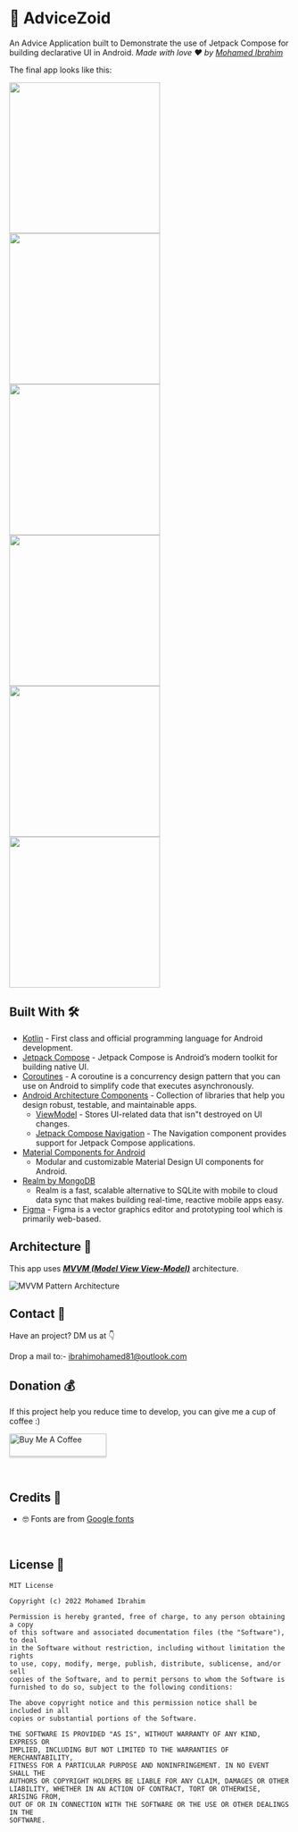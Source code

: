# 🔖 AdviceZoid
An Advice Application built to Demonstrate the use of Jetpack Compose for building declarative UI in
Android. *Made with love ❤️ by [Mohamed Ibrahim](https://github.com/moemaair)*

The final app looks like this:

<img src="screenshoots/final_gif_.gif" width="270"/>  <img src="screenshoots/homescreen.png" width="270"/>  <img src="screenshoots/favscreen.png" width="270"/>  <img src="screenshoots/settingScreen.png" width="270"/>  <img src="screenshoots/aboutusScreen.png" width="270"/>   <img src="screenshoots/auto_dark_light_mode.gif" width="270"/> 

## Built With 🛠

- [Kotlin](https://kotlinlang.org/) - First class and official programming language for Android
  development.
- [Jetpack Compose](https://developer.android.com/jetpack/compose) - Jetpack Compose is Android’s
  modern toolkit for building native UI.
- [Coroutines](https://kotlinlang.org/docs/reference/coroutines-overview.html) - A coroutine is a
  concurrency design pattern that you can use on Android to simplify code that executes
  asynchronously.
- [Android Architecture Components](https://developer.android.com/topic/libraries/architecture) -
  Collection of libraries that help you design robust, testable, and maintainable apps.
    - [ViewModel](https://developer.android.com/topic/libraries/architecture/viewmodel) - Stores
      UI-related data that isn"t destroyed on UI changes.
    - [Jetpack Compose Navigation](https://developer.android.com/jetpack/compose/navigation) - The
      Navigation component provides support for Jetpack Compose applications.
- [Material Components for Android](https://github.com/material-components/material-components-android)
    - Modular and customizable Material Design UI components for Android.
- [Realm by MongoDB](https://realm.io/)
    - Realm is a fast, scalable alternative to SQLite with mobile to cloud data sync that makes building real-time, reactive mobile apps easy.
- [Figma](https://figma.com/) - Figma is a vector graphics editor and prototyping tool which is
  primarily web-based.

## Architecture 🗼

This app uses [***MVVM (Model View
View-Model)***](https://developer.android.com/jetpack/docs/guide#recommended-app-arch) architecture.

![MVVM Pattern Architecture](mvvm_pattern_image.png)

## Contact 📩

Have an project? DM us at 👇

Drop a mail to:- ibrahimohamed81@outlook.com

## Donation 💰

If this project help you reduce time to develop, you can give me a cup of coffee :)

<a href="https://www.buymeacoffee.com/mohamedIbrahim8" target="_blank"><img src="https://www.buymeacoffee.com/assets/img/custom_images/yellow_img.png" alt="Buy Me A Coffee" style="height: 41px !important;width: 174px !important;box-shadow: 0px 3px 2px 0px rgba(190, 190, 190, 0.5) !important;-webkit-box-shadow: 0px 3px 2px 0px rgba(190, 190, 190, 0.5) !important;" ></a>

<br>

## Credits 🤗

- 🤓 Fonts are from [Google fonts](https://fonts.google.com/knowledge)

<br />

## License 🔖

```
MIT License

Copyright (c) 2022 Mohamed Ibrahim

Permission is hereby granted, free of charge, to any person obtaining a copy
of this software and associated documentation files (the "Software"), to deal
in the Software without restriction, including without limitation the rights
to use, copy, modify, merge, publish, distribute, sublicense, and/or sell
copies of the Software, and to permit persons to whom the Software is
furnished to do so, subject to the following conditions:

The above copyright notice and this permission notice shall be included in all
copies or substantial portions of the Software.

THE SOFTWARE IS PROVIDED "AS IS", WITHOUT WARRANTY OF ANY KIND, EXPRESS OR
IMPLIED, INCLUDING BUT NOT LIMITED TO THE WARRANTIES OF MERCHANTABILITY,
FITNESS FOR A PARTICULAR PURPOSE AND NONINFRINGEMENT. IN NO EVENT SHALL THE
AUTHORS OR COPYRIGHT HOLDERS BE LIABLE FOR ANY CLAIM, DAMAGES OR OTHER
LIABILITY, WHETHER IN AN ACTION OF CONTRACT, TORT OR OTHERWISE, ARISING FROM,
OUT OF OR IN CONNECTION WITH THE SOFTWARE OR THE USE OR OTHER DEALINGS IN THE
SOFTWARE.
```